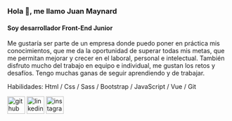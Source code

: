### Hola 👋, me llamo Juan Maynard
#### Soy desarrollador Front-End Junior
Me gustaría ser parte de un empresa donde puedo poner en práctica mis conocimientos, que me da la oportunidad de superar todas mis metas, que me permitan mejorar y crecer en el laboral, personal e intelectual. También disfruto mucho del trabajo en equipo e individual, me gustan los retos y desafíos. Tengo muchas ganas de seguir aprendiendo y de trabajar.

Habilidades: Html / Css / Sass / Bootstrap / JavaScript / Vue / Git



[<img src='https://cdn.jsdelivr.net/npm/simple-icons@3.0.1/icons/github.svg' alt='github' height='40'>](https://github.com/https://github.com/juanmaynard91)  [<img src='https://cdn.jsdelivr.net/npm/simple-icons@3.0.1/icons/linkedin.svg' alt='linkedin' height='40'>](https://www.linkedin.com/in/https://www.linkedin.com/in/juan-maynard//)  [<img src='https://cdn.jsdelivr.net/npm/simple-icons@3.0.1/icons/instagram.svg' alt='instagram' height='40'>](https://www.instagram.com/https://www.instagram.com/juan_maynard91/?hl=es/)  

